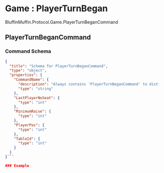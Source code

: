 # Game : PlayerTurnBegan

BluffinMuffin.Protocol.Game.PlayerTurnBeganCommand

## PlayerTurnBeganCommand

### Command Schema

```json
{
  "title": "Schema for PlayerTurnBeganCommand",
  "type": "object",
  "properties": {
    "CommandName": {
      "description": "Always contains 'PlayerTurnBeganCommand' to distinguish the command from others.",
      "type": "string"
    },
    "LastPlayerNoSeat": {
      "type": "int"
    },
    "MinimumRaise": {
      "type": "int"
    },
    "PlayerPos": {
      "type": "int"
    },
    "TableId": {
      "type": "int"
    }
  }
}```

### Example

